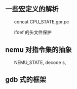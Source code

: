 <style>p { text-indent: 2em; }</style>





## 一些宏定义的解析

concat CPU_STATE,gpr,pc

ifdef 的头文件保护

## nemu 对指令集的抽象

NEMU_STATE, decode s,

## gdb 式的框架

